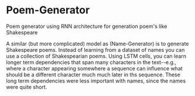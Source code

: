 # Poem-Generator
Poem generator using RNN architecture for generation poem's like Shakespeare

A similar (but more complicated) model as (Name-Generator) is to generate Shakespeare poems. Instead of learning from a dataset of names you can use a collection of Shakespearian poems. Using LSTM cells, you can learn longer term dependencies that span many characters in the text--e.g., where a character appearing somewhere a sequence can influence what should be a different character much much later in ths sequence. These long term dependencies were less important with names, since the names were quite short.
